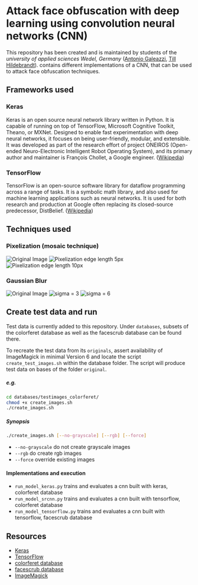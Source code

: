 # Attack face obfuscation with deep learning using convolution neural networks (CNN)

This repository has been created and is maintained by students of the _university of applied sciences Wedel, Germany_ ([Antonio Galeazzi](https://github.com/tonitassimo), [Till Hildebrandt](https://github.com/nobYsDarling)). contains different implementations of a CNN, that can be used to attack face obfuscation techniques.

## Frameworks used

### Keras
Keras is an open source neural network library written in Python. It is capable of running on top of TensorFlow, Microsoft Cognitive Toolkit, Theano, or MXNet. Designed to enable fast experimentation with deep neural networks, it focuses on being user-friendly, modular, and extensible. It was developed as part of the research effort of project ONEIROS (Open-ended Neuro-Electronic Intelligent Robot Operating System), and its primary author and maintainer is François Chollet, a Google engineer. ([Wikipedia](https://en.wikipedia.org/wiki/Keras))

### TensorFlow
TensorFlow is an open-source software library for dataflow programming across a range of tasks. It is a symbolic math library, and also used for machine learning applications such as neural networks. It is used for both research and production at Google often replacing its closed-source predecessor, DistBelief. ([Wikipedia](https://de.wikipedia.org/wiki/TensorFlow))

## Techniques used

### Pixelization (mosaic technique)
![Original Image](https://github.com/nobYsDarling/project/raw/master/documentation/images/introduction_mosaic_original.jpg "Original Image")
![Pixelization edge length 5px](https://github.com/nobYsDarling/project/raw/master/documentation/images/introduction_mosaic_5.jpg "Pixelization edge length 5px")
![Pixelization edge length 10px](https://github.com/nobYsDarling/project/raw/master/documentation/images/introduction_mosaic_10.jpg "Pixelization edge length 10px")


### Gaussian Blur
![Original Image](https://github.com/nobYsDarling/project/raw/master/documentation/images/introduction_blur_original.jpg "Original Image")
![sigma = 3](https://github.com/nobYsDarling/project/raw/master/documentation/images/introduction_blur_sigma_3.jpg "sigma = 3")
![sigma = 6](https://github.com/nobYsDarling/project/raw/master/documentation/images/introduction_blur_sigma_6.jpg "sigma = 6")


## Create test data and run
Test data is currently added to this repository. Under `databases`, subsets of the colorferet database as well as the facescrub database can be found there.

To recreate the test data from its `originals`, assert availability of ImageMagick in minimal Version 6 and locate the script `create_test_images.sh` within the database folder. The script will produce test data on bases of the folder `original`.

##### e.g.
```bash
cd databases/testimages_colorferet/
chmod +x create_images.sh
./create_images.sh
```

##### Synopsis
```bash
./create_images.sh [--no-grayscale] [--rgb] [--force]
```
* `--no-grayscale` do not create grayscale images
* `--rgb` do create rgb images
* `--force` override existing images

#### Implementations and execution
* `run_model_keras.py` trains and evaluates a cnn built with keras, colorferet database
* `run_model_srcnn.py` trains and evaluates a cnn built with tensorflow, colorferet database
* `run_model_tensorflow.py` trains and evaluates a cnn built with tensorflow, facescrub database

## Resources
 * [Keras](https://keras.io)
 * [TensorFlow](https://www.tensorflow.org)
 * [colorferet database](https://www.nist.gov/itl/iad/image-group/color-feret-database)
 * [facescrub database](http://vintage.winklerbros.net/facescrub.html)
 * [ImageMagick](https://www.imagemagick.org/script/index.php)